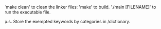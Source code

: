 'make clean' to clean the linker files:
'make' to build.
'./main [FILENAME]' to run the executable file.

p.s. Store the exempted keywords by categories in /dictionary.